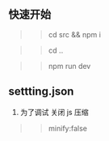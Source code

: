 ## 快速开始

>> cd src && npm i

>> cd ..

>> npm run dev

## settting.json

1. 为了调试 关闭 js 压缩

>> minify:false
